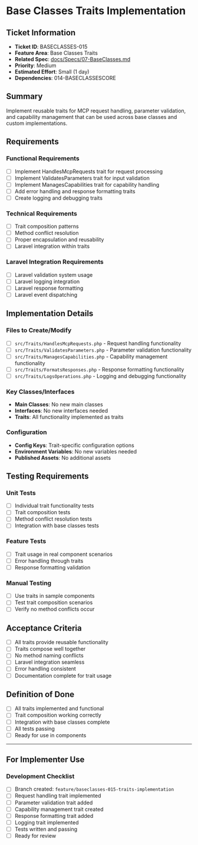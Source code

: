 # Base Classes Traits Implementation

## Ticket Information
- **Ticket ID**: BASECLASSES-015
- **Feature Area**: Base Classes Traits
- **Related Spec**: [docs/Specs/07-BaseClasses.md](../Specs/07-BaseClasses.md)
- **Priority**: Medium
- **Estimated Effort**: Small (1 day)
- **Dependencies**: 014-BASECLASSESCORE

## Summary
Implement reusable traits for MCP request handling, parameter validation, and capability management that can be used across base classes and custom implementations.

## Requirements

### Functional Requirements
- [ ] Implement HandlesMcpRequests trait for request processing
- [ ] Implement ValidatesParameters trait for input validation
- [ ] Implement ManagesCapabilities trait for capability handling
- [ ] Add error handling and response formatting traits
- [ ] Create logging and debugging traits

### Technical Requirements
- [ ] Trait composition patterns
- [ ] Method conflict resolution
- [ ] Proper encapsulation and reusability
- [ ] Laravel integration within traits

### Laravel Integration Requirements
- [ ] Laravel validation system usage
- [ ] Laravel logging integration
- [ ] Laravel response formatting
- [ ] Laravel event dispatching

## Implementation Details

### Files to Create/Modify
- [ ] `src/Traits/HandlesMcpRequests.php` - Request handling functionality
- [ ] `src/Traits/ValidatesParameters.php` - Parameter validation functionality
- [ ] `src/Traits/ManagesCapabilities.php` - Capability management functionality
- [ ] `src/Traits/FormatsResponses.php` - Response formatting functionality
- [ ] `src/Traits/LogsOperations.php` - Logging and debugging functionality

### Key Classes/Interfaces
- **Main Classes**: No new main classes
- **Interfaces**: No new interfaces needed
- **Traits**: All functionality implemented as traits

### Configuration
- **Config Keys**: Trait-specific configuration options
- **Environment Variables**: No new variables needed
- **Published Assets**: No additional assets

## Testing Requirements

### Unit Tests
- [ ] Individual trait functionality tests
- [ ] Trait composition tests
- [ ] Method conflict resolution tests
- [ ] Integration with base classes tests

### Feature Tests
- [ ] Trait usage in real component scenarios
- [ ] Error handling through traits
- [ ] Response formatting validation

### Manual Testing
- [ ] Use traits in sample components
- [ ] Test trait composition scenarios
- [ ] Verify no method conflicts occur

## Acceptance Criteria
- [ ] All traits provide reusable functionality
- [ ] Traits compose well together
- [ ] No method naming conflicts
- [ ] Laravel integration seamless
- [ ] Error handling consistent
- [ ] Documentation complete for trait usage

## Definition of Done
- [ ] All traits implemented and functional
- [ ] Trait composition working correctly
- [ ] Integration with base classes complete
- [ ] All tests passing
- [ ] Ready for use in components

---

## For Implementer Use

### Development Checklist
- [ ] Branch created: `feature/baseclasses-015-traits-implementation`
- [ ] Request handling trait implemented
- [ ] Parameter validation trait added
- [ ] Capability management trait created
- [ ] Response formatting trait added
- [ ] Logging trait implemented
- [ ] Tests written and passing
- [ ] Ready for review